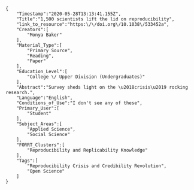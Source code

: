 
    {
        "Timestamp":"2020-05-28T13:13:41.155Z",
        "Title":"1,500 scientists lift the lid on reproducibility",
        "link_to_resource":"https:\/\/doi.org\/10.1038\/533452a",
        "Creators":[
            "Monya Baker"
        ],
        "Material_Type":[
            "Primary Source",
            "Reading",
            "Paper"
        ],
        "Education_Level":[
            "College \/ Upper Division (Undergraduates)"
        ],
        "Abstract":"Survey sheds light on the \u2018crisis\u2019 rocking research.",
        "Language":"English",
        "Conditions_of_Use":"I don't see any of these",
        "Primary_User":[
            "Student"
        ],
        "Subject_Areas":[
            "Applied Science",
            "Social Science"
        ],
        "FORRT_Clusters":[
            "Reproducibility and Replicability Knowledge"
        ],
        "Tags":[
            "Reproducibility Crisis and Credibility Revolution",
            "Open Science"
        ]
    }
